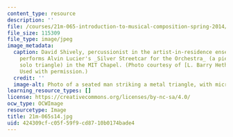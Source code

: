 ```yaml
---
content_type: resource
description: ''
file: /courses/21m-065-introduction-to-musical-composition-spring-2014/424309cfc05f59f9cd8710b0174bade4_21m-065s14.jpg
file_size: 115309
file_type: image/jpeg
image_metadata:
  caption: David Shively, percussionist in the artist-in-residence ensemble Either/Or,
    performs Alvin Lucier's _Silver Streetcar for the Orchestra_ (a piece for amplified
    solo triangle) in the MIT Chapel. (Photo courtesy of [L. Barry Hetherington](http://www.lbarryhetherington.com/).
    Used with permission.)
  credit: ''
  image-alt: Photo of a seated man striking a metal triangle, with microphones.
learning_resource_types: []
license: https://creativecommons.org/licenses/by-nc-sa/4.0/
ocw_type: OCWImage
resourcetype: Image
title: 21m-065s14.jpg
uid: 424309cf-c05f-59f9-cd87-10b0174bade4
---
```

